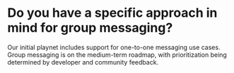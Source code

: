 # Do you have a specific approach in mind for group messaging?

Our initial playnet includes support for one-to-one messaging use cases. Group messaging is on the medium-term roadmap, with prioritization being determined by developer and community feedback.
